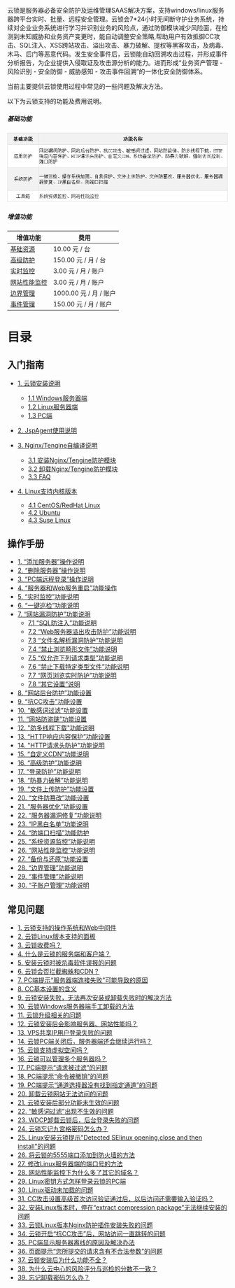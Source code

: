 云锁是服务器必备安全防护及运维管理SAAS解决方案，支持windows/linux服务器跨平台实时、批量、远程安全管理。云锁会7\*24小时无间断守护业务系统，持续对企业业务系统进行学习并识别业务的风险点，通过防御模块减少风险面，在检测到未知威胁和业务资产变更时，能自动调整安全策略,帮助用户有效抵御CC攻击、SQL注入、XSS跨站攻击、溢出攻击、暴力破解、提权等黑客攻击，及病毒、木马、后门等恶意代码。发生安全事件后，云锁能自动回溯攻击过程，并形成事件分析报告，为企业提供入侵取证及攻击源分析的能力。进而形成“业务资产管理 - 风险识别 - 安全防御 - 威胁感知 - 攻击事件回溯”的一体化安全防御体系。

当前主要提供云锁使用过程中常见的一些问题及解决方法。

以下为云锁支持的功能及费用说明。

##### 基础功能
![](/assets/q_03_1.png)
##### 增值功能
|增值功能|费用|
|-|-|
|[基础资源](http://help.yunsuo.com.cn/manual/f01.html)|10.00 元 / 台|
|[高级防护](http://help.yunsuo.com.cn/manual/f16.html)|150.00 元 / 月 / 台|
|[实时监控](http://help.yunsuo.com.cn/manual/f05.html)|3.00 元 / 月 / 账户|
|[网站性能监控](http://help.yunsuo.com.cn/manual/f26.html)|3.00 元 / 月 / 账户|
|[边界管理](http://help.yunsuo.com.cn/manual/f28.html)|1000.00 元 / 月 / 账户|
|[事件管理](http://help.yunsuo.com.cn/manual/f29.html)|150.00 元 / 月 / 账户|

# 目录

## 入门指南
* [1. 云锁安装说明](/guide/inst_README.md)
   * [1.1 Windows服务器端](/guide/Win_inst.md)
   * [1.2 Linux服务器端](/guide/Lin_inst.md)
   * [1.3 PC端](/guide/PC_inst.md)
* [2. JspAgent使用说明](/guide/Jsp_README.md) 
   
* [3. Nginx/Tengine自编译说明](/guide/Nginx_README.md)
   * [3.1 安装Nginx\/Tengine防护模块](/guide/Nginx_inst.md)
   * [3.2 卸载Nginx\/Tengine防护模块](/guide/Nginx_uninst.md)
   * [3.3 FAQ](/guide/Nginx_FAQ.md)
* [4. Linux支持内核版本](/guide/Ker_README.md)
   * [4.1 CentOS\/RedHat Linux](/guide/Ker_CentOS.md)
   * [4.2 Ubuntu](/guide/Ker_Ubuntu.md)
   * [4.3 Suse Linux](/guide/Ker_Suse.md)

## 操作手册
* [1. “添加服务器”操作说明](/manual/f01.md)
* [2. “删除服务器”操作说明](/manual/f02.md)
* [3. “PC端远程登录”操作说明](/manual/f03.md)
* [4. “服务器和Web服务重启”功能操作](/manual/f04.md)
* [5. “实时监控”功能说明](/manual/f05.md)
* [6. “一键巡检”功能说明](/manual/f06.md)
* [7. “网站漏洞防护”功能说明](/manual/f0700.md)
  * [7.1 “SQL防注入”功能说明](/manual/f0701.md)
  * [7.2 “Web服务器溢出攻击防护”功能说明](/manual/f0702.md)
  * [7.3 “文件名解析漏洞防护”功能说明](/manual/f0703.md)
  * [7.4 “禁止浏览畸形文件”功能说明](/manual/f0704.md)
  * [7.5 “仅允许下列请求类型”功能说明](/manual/f0705.md)
  * [7.6 “禁止下载特定类型文件”功能说明](/manual/f0706.md)
  * [7.7 “网页浏览实时防护”功能说明](/manual/f0707.md)
  * [7.8 “其它设置”说明](/manual/f0708.md)
* [8. “网站后台防护”功能设置](/manual/f08.md)
* [9. “抗CC攻击”功能设置](/manual/f09.md)
* [10. “敏感词过滤”功能设置](/manual/f10.md)
* [11. “网站防盗链”功能设置](/manual/f11.md)
* [12. "防多线程下载"功能说明](/manual/f12.md)
* [13. “HTTP响应内容保护”功能设置](/manual/f13.md)
* [14. "HTTP请求头防护"功能说明](/manual/f14.md)
* [15. “自定义CDN”功能说明](/manual/f15.md)
* [16. “高级防护”功能说明](/manual/f16.md)
* [17. “登录防护”功能说明](/manual/f17.md)
* [18. “防暴力破解”功能说明](/manual/f18.md)
* [19. “文件上传防护”功能设置](/manual/f19.md)
* [20. “文件防篡改”功能设置](/manual/f20.md)
* [21. “服务器优化”功能设置](/manual/f21.md)
* [22. “服务器漏洞修复”功能说明](/manual/f22.md)
* [23. “IP黑白名单”功能说明](/manual/f23.md)
* [24. “防端口扫描”功能防护](/manual/f24.md)
* [25. “系统资源监控”功能说明](/manual/f25.md)
* [26. “网站性能监控”功能说明](/manual/f26.md)
* [27. “备份与还原”功能设置](/manual/f27.md)
* [28. “边界管理”功能说明](/manual/f28.md)
* [29. “事件管理”功能说明](/manual/f29.md)
* [30. “子账户管理”功能说明](/manual/f30.md)

## 常见问题

* [1. 云锁支持的操作系统和Web中间件](faq/q01.md)
* [2. 云锁Linux版本支持的面板](faq/q02.md)
* [3. 云锁收费吗？](faq/q03.md)
* [4. 什么是云锁的服务端和客户端？](faq/q04.md)
* [5. 安装云锁时被杀毒软件误报的问题](faq/q05.md)
* [6. 云锁会否拦截蜘蛛和CDN？](faq/q06.md)
* [7. PC端提示“服务器端连接失败”可能导致的原因](faq/q07.md)
* [8. CC基本设置的含义](faq/q08.md)
* [9. 云锁安装失败，无法再次安装或卸载失败时的解决方法](faq/q09.md)
* [10. 云锁Windows服务器端手工卸载的方法](faq/q10.md)
* [11. 云锁升级相关的问题](faq/q11.md)
* [12. 云锁安装后会影响服务器、网站性能吗？](faq/q12.md)
* [13. VPS共享IP用户登录失败的问题](faq/q13.md)
* [14. 云锁PC端关闭后，服务器端还会继续运行吗？](faq/q14.md)
* [15. 云锁支持虚拟空间吗？](faq/q15.md)
* [16. 云锁可以管理多个服务器吗？](faq/q16.md)
* [17. PC端提示“请求被过滤”的问题](faq/q17.md)
* [18. PC端提示“命令被撤销”的问题](faq/q18.md)
* [19. PC端提示“通道选择器没有找到指定通道”的问题](faq/q19.md)
* [20. 卸载云锁网站无法访问的问题](faq/q20.md)
* [21. 云锁安装后部分功能未生效的问题](faq/q21.md)
* [22. “敏感词过滤”出现不生效的问题](faq/q22.md)
* [23. WDCP卸载云锁后，后台登录失败的问题](faq/q23.md)
* [24. 云锁忘记九宫格密码怎么办？](faq/q24.md)
* [25. Linux安装云锁提示"Detected SElinux opening,close and then  install"的问题](faq/q25.md)
* [26. 将云锁的5555端口添加到防火墙的方法](faq/q26.md)
* [27. 修改Linux服务器端的端口号的方法](faq/q27.md)
* [28. 网站性能监控下为什么多了其它的域名？](faq/q28.md)
* [29. Linux密钥方式怎样登录云锁的PC端](faq/q29.md)
* [30. Linux驱动未加载的问题](faq/q30.md)
* [31. CC攻击设置高级首次访问验证通过后，以后访问还需要输入验证吗？](faq/q31.md)
* [32.  安装Linux版本时，停在“extract compression package”无法继续安装的问题](faq/q32.md)
* [33. 云锁Linux版本Nginx防护插件安装失败的问题](faq/q33.md)
* [34. 云锁开启“抗CC攻击”后，网站访问一直跳转的问题](faq/q34.md)
* [35. PC端显示服务器离线的原因及解决办法](faq/q35.md)
* [36. 页面提示“您所提交的请求含有不合法参数”的问题](faq/q36.md)
* [37. 云锁安装后为什么功能不全？](faq/q37.md)
* [38. 为什么云中心的风险评分与巡检的分数不一致？](faq/q38.md)
* [39. 忘记卸载密码怎么办？](faq/q39.md)